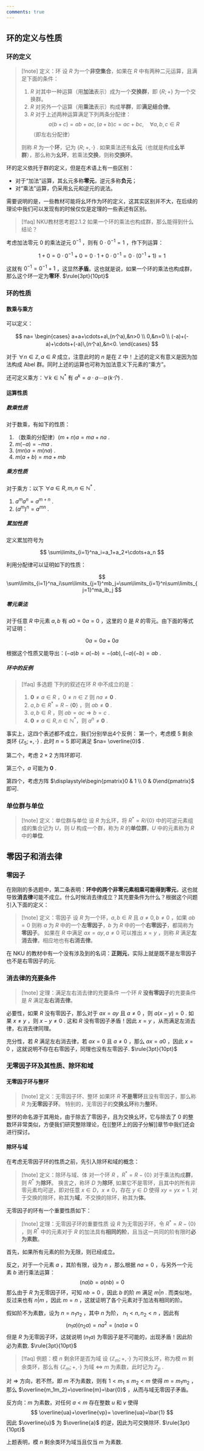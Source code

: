 ```yaml
---
comments: true
---
```

## 环的定义与性质
### 环的定义
>[!note] 定义：环
>设 $R$ 为一个**非空集合**，如果在 $R$ 中有两种二元运算，且满足下面的条件：
>1. $R$ 对其中一种运算（用**加法**表示）成为一个**交换群**，即 $\{R;+\}$ 为一个交换群。
>2. $R$ 对另外一个运算（用**乘法**表示）构成**半群**，即**满足结合律**。
>3. $R$ 对于上述两种运算满足下列两条分配律： $$ a(b+c)=ab+ac,(a+b)c=ac+bc,\quad\forall a,b,c\in R $$ （即左右分配律）
>
>则称 $R$ 为一个**环**，记为 $\{R;+,\cdot\}$ .
>如果乘法还有**幺元**（也就是构成**幺半群**），那么称为**幺环**，若乘法**交换**，则称**交换环**。

环的定义依托于群的定义，但是在术语上有一些区别：

- 对于“加法”运算，其幺元多称**零元**，逆元多称**负元**；
- 对“乘法”运算，仍采用幺元和逆元的说法。

需要说明的是，一些教材可能将幺环作为环的定义，这其实区别并不大，在后续的理论中我们可以发现有的时候仅仅是定理的一些表述有区别。

>[!faq] NKU教材思考题2.1.2
>如果一个环的乘法也构成群，那么能得到什么结论？

考虑加法零元 $0$ 的乘法逆元 $0^{-1}$ ，则有 $0\cdot 0^{-1}=1$ ，作下列运算：

$$
1+0=0\cdot 0^{-1}+0=0\cdot 1+0\cdot0^{-1}=0\cdot(0^{-1}+1)=1
$$

这就有 $0^{-1}=0^{-1}+1$ ，这显然**矛盾**。这也就是说，如果一个环的乘法也构成群，那么这个环一定为**零环**. $\rule{3pt}{10pt}$

### 环的性质
#### 数乘与乘方
可以定义：

$$
na=
\begin{cases}
a+a+\cdots+a\,(n个a),&n>0 \\
0,&n=0 \\
(-a)+(-a)+\cdots+(-a)\,(n个a),&n<0.
\end{cases}
$$

对于 $\forall n\in \mathbb{Z},a\in R$ 成立，注意此时的 $n$ 是在 $\mathbb{Z}$ 中！上述的定义有意义是因为加法构成 Abel 群。同时上述的运算也可称为加法意义下元素的“乘方”。

还可定义乘方：$\forall k\in \mathbb{N}^*$ 有 $a^k=a\cdot a\cdots a\,(k个)$ .

#### 运算性质
##### 数乘性质
对于数乘，有如下的性质：
1. （数乘的分配律）$(m+n)a=ma+na$ .
2. $m(-a)=-ma$ .
3. $(mn)a=m(na)$ .
4. $m(a+b)=ma+mb$

##### 乘方性质
对于乘方：以下 $\forall a\in R,m,n\in \mathbb{N}^*$ .
1. $a^ma^n=a^{m+n}$ .
2. $(a^m)^n=a^{mn}$ .

##### 累加性质
定义累加符号为 

$$ 
\sum\limits_{i=1}^na_i=a_1+a_2+\cdots+a_n 
$$

利用分配律可以证明如下的性质：

$$
\sum\limits_{i=1}^na_i\sum\limits_{j=1}^mb_j=\sum\limits_{i=1}^n\sum\limits_{j=1}^ma_ib_j
$$

##### 零元乘法
对于任意 $R$ 中元素 $a,b$ 有 $a0=0a=0$ ，这里的 $0$ 是 $R$ 的零元。由下面的等式可证明：

$$
0a=0a+0a
$$

根据这个性质又能导出：$(-a)b=a(-b)=-(ab),(-a)(-b)=ab$ .

##### 环中的反例
>[!faq] 多选题
>下列的叙述在环 $R$ 中不成立的是：
>1. $\mathbf{0}\neq a\in R$ ，$0\neq n\in \mathbb{Z}$ 则 $na\neq \mathbf{0}$ .
>2. $a,b\in R^*=R-\{\mathbf{0}\}$ ，则 $ab\neq \mathbf{0}$ .
>3. $a,b\in R$ ，则 $ab=ac\Rightarrow b=c$ .
>4. $\mathbf{0}\neq a\in R,n\in \mathbb{N^*}$，则 $a^n\neq \mathbf{0}$ .

事实上，这四个表述都不成立，我们分别举出4个反例：
第一个，考虑模 $5$ 剩余类环 $\{\mathbb{Z}_5;+,\cdot\}$ . 此时 $n=5$ 即可满足 $na= \overline{0}$ .

第二个，考虑 $2\times 2$ 方阵环即可.

第三个，$a$ 可能为 $\mathbf{0}$ .

第四个，考虑方阵 $\displaystyle\begin{pmatrix}0 & 1 \\ 0  &  0\end{pmatrix}$ 即可.


### 单位群与单位
>[!note] 定义：单位群与单位
>设 $R$ 为幺环，将 $R^* = R/\{0\}$ 中的可逆元素组成的集合记为 $U$，则 $U$ 构成一个群，称为 $R$ 的**单位群**，$U$ 中的元素称为 $R$ 中的**单位**.


## 零因子和消去律
### 零因子
在刚刚的多选题中，第二条表明：**环中的两个非零元素相乘可能得到零元**，这也就导致**消去律**可能不成立。什么时候消去律成立？其充要条件为什么？根据这个问题引入下面的定义：

>[!note] 定义：零因子
>设 $R$ 为一个环，$a,b\in R$ 且 $a\neq 0,b\neq 0$ ，如果 $ab=0$ 则称 $a$ 为 $R$ 中的一个**左零因子**，$b$ 为 $R$ 中的一个**右零因子**，都简称为**零因子**。
>如果在 $R$ 中满足 $ax=ay,a\neq 0$ 可以推出 $x=y$ ，则称 $R$ 满足**左消去律**，相应地也有**右消去律**。

在 NKU 的教材中有一个没有涉及到的名词：**正则元**，实际上就是既不是左零因子也不是右零因子的元.

### 消去律的充要条件

>[!note] 定理：满足左右消去律的充要条件
>一个环 $R$ **没有零因子**的充要条件是 $R$ 满足**左右消去律**。

必要性，如果 $R$ 没有零因子，那么对于 $ax=ay$ 且 $a\neq 0$ ，则 $a(x-y)=0$ . 如果 $x\neq y$ ，则 $x-y\neq 0$ . 这和 $R$ 没有零因子矛盾！因此 $x=y$ ，从而满足左消去律，右消去律同理。

充分性，若 $R$ 满足左右消去律，若 $ax=0$ 且 $a\neq 0$ ，那么 $ax=a0$ ，因此 $x=0$ ，这就说明不存在右零因子，同理也没有左零因子. $\rule{3pt}{10pt}$


### 无零因子环及其性质、除环和域
#### 无零因子环与整环
>[!note] 定义：无零因子环、整环
>如果环 $R$ **不是零环**且没有零因子，那么称 $R$ 为**无零因子环**。
>特别的，无零因子的**交换幺环**称为**整环**。

整环的命名源于其用处，由于除去了零因子，且为交换幺环，它与除去了 $0$ 的整数环非常类似，方便我们研究整除理论，在[[整环上的因子分解]]章节中我们还会进行探讨。

#### 除环与域

在考虑无零因子环的性质之前，先引入除环和域的概念：
>[!note] 定义：除环与域、体
>对一个环 $R$ ，$R^*=R-\{0\}$ 对于乘法构成**群**，则 $R^*$ 为**除环**。
>换言之，称环 $D$ 为**除环**, 如果它不是零环，且其中的所有非零元素均可逆，即对任意 $x\in D$，$x \neq 0$，存在 $y \in D$ 使得 $x y = y x = 1$.
>对于交换的除环，称其为**域**，不交换的除环，称其为**体**。

无零因子的环有一个重要性质如下：
>[!note] 定理：无零因子环的重要性质
>设 $R$ 为无零因子环，令 $R^*=R-\{0\}$ ，则 $R^*$ 中的元素对于 $R$ 的加法具有**相同的阶**，且当这一共同的阶有限时**必为素数**。

首先，如果所有元素的阶为无限，则已经成立。

反之，对于一个元素 $a$ ，其阶有限，设为 $n$ ，那么根据 $na=0$ ，与另外一个元素 $b$ 进行乘法运算：
$$
(na)b=a(nb)=0
$$
那么由于 $R$ 为无零因子环，可知 $nb=0$ ，因此 $b$ 的阶 $m$ 满足 $m|n$ . 而类似地，反过来也有 $n|m$ ，因此 $m=n$ ，这就证明了各个元素对于加法有相同的阶。

假如阶不为素数，设为 $n=n_1n_2$ ，其中 $n$ 为阶， $n_1<n,n_2<n$ ，因此有
$$
(n_1a)(n_2a)=na^2=(na)a=0
$$
但是 $R$ 为无零因子环，这就说明 $(n_1a)$ 为零因子是不可能的，出现矛盾！因此阶必为素数. $\rule{3pt}{10pt}$

>[!faq] 例题：模 $n$ 剩余环是否为域
>设 $\{\mathbb{Z}_m;+,\cdot\}$ 为可换幺环，称为模 $m$ 剩余类环，那么有 $\{\mathbb{Z}_m;+,\cdot\}$ 为域 $\iff \  m$ 为素数，此时记为 $\mathbb{Z}_p$ .
>

对 $\Rightarrow$ 方向，若不然，即 $m$ 不为素数，则有 $1<m_1\leq m_2<m$ 使得 $m=m_1m_2$ ，那么 $\overline{m_1m_2}=\overline{m}=\bar{0}$ ，从而与域无零因子矛盾。

反方向：$m$ 为素数，对任何 $a<m$ 存在整数 $u$ 和 $v$ 使得
$$
\overline{ua}+\overline{vp}= \overline{ua}=\bar{1}
$$
因此 $\overline{u}$ 为 $\overline{a}$ 的逆，因此为可交换除环. $\rule{3pt}{10pt}$

上题表明，模 $n$ 剩余类环为域当且仅当 $m$ 为素数.





